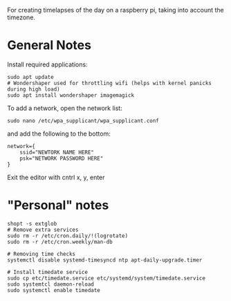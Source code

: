 For creating timelapses of the day on a raspberry pi, taking into account the timezone.

# General Notes
Install required applications:
```
sudo apt update
# Wondershaper used for throttling wifi (helps with kernel panicks during high load)
sudo apt install wondershaper imagemagick
```

To add a network, open the network list:
```
sudo nano /etc/wpa_supplicant/wpa_supplicant.conf
```
and add the following to the bottom:
```
network={
    ssid="NEWTORK NAME HERE"
    psk="NETWORK PASSWORD HERE"
}
```
Exit the editor with cntrl x, y, enter

# "Personal" notes
```
shopt -s extglob
# Remove extra services
sudo rm -r /etc/cron.daily/!(logrotate)
sudo rm -r /etc/cron.weekly/man-db

# Removing time checks
systemctl disable systemd-timesyncd ntp apt-daily-upgrade.timer

# Install timedate service
sudo cp etc/timedate.service etc/systemd/system/timedate.service
sudo systemtcl daemon-reload
sudo systemctl enable timedate
```
